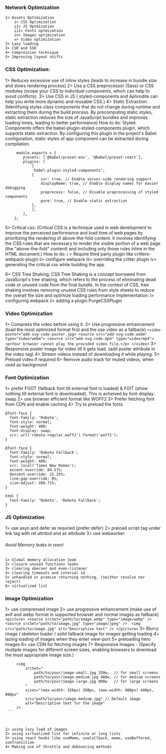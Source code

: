 ### Network Optimization
    1> Assets Optimization
        i> CSS Optimization
        ii> JS Optmization
        iii> Fonts optmization
        iv> Images optimization
        v> Video optimization
    2> Lazy loading
    3> CSR and SSR
    4> Compression technique
    5> Improving layout shifts

### CSS Optimization:
1> Reduces excessive use of inline styles (leads to increase in bundle size and slows rendering process)
2> Use a CSS preprocessor (Sass) or CSS modules (scope your CSS to individual components, which can help to avoid conflicts).
3> Use CSS in JS ( styled-components and Aphrodite can help you write more dynamic and reusable CSS.)
4> Static Extraction: (Identifying styles class components that do not change during runtime and extracting them during the build process. By precomputing static styles, static extraction reduces the size of JavaScript bundles and improves loading times, leading to better performance)
    How to do: 
     Styled Components offers the babel-plugin-styled-components plugin, which supports static extraction. By configuring this plugin in the project's Babel configuration, static styles of app component can be extracted during compilation.

```
     module.exports = {
        presets: ['@babel/preset-env', '@babel/preset-react'],
        plugins: [
            [
            'babel-plugin-styled-components',
            {
                ssr: true, // Enable server-side rendering support
                displayName: true, // Enable display names for easier debugging
                preprocess: false, // Disable preprocessing of styled components
                pure: true, // Enable static extraction
            },
            ],
        ],
    };
```

5> Critical css: (Critical CSS is a technique used in web development to improve the perceived performance and load time of web pages by prioritizing the rendering of above-the-fold content. It involves identifying the CSS rules that are necessary to render the visible portion of a web page (the "above-the-fold" content) and including only those rules inline in the HTML document.)
    How to do: 
            i > Require third party plugin like critters-webpack-plugin
            ii> configure webpack
            iii> overriding the critter plugin
            iv> generating the critical css while building the app

6> CSS Tree Shaking: CSS Tree Shaking is a concept borrowed from JavaScript's tree shaking, which refers to the process of eliminating dead code or unused code from the final bundle. In the context of CSS, tree shaking involves removing unused CSS rules from style sheets to reduce the overall file size and optimize loading performance
        Implementation:
                        i> configuring webpack
                        ii> adding a plugin PurgeCSSPlugin
            
### Video Optimization
1> Compress the video before using it.
2> Use progressive enhancement (load the most optimized format first and the use video as a fallback)
    ```
        <video poster="add-svg-code-poster.jpg>
            <source src="add-svg-code.webm" type="video/webm">
            <source src="add-svg-code.mp4" type="video/mp4">
            <p>Your browser cannot play the provided video file.</p>
        </video>
    ```
3> Responsive poster image for video till it gets load. (add poster attribute in the video tag)
4> Stream videos instead of downloading it while playing.
5> Preload video if required
6> Remove audio track for muted videos, when used as background

### Font Optimization
1> prefer FOOT (fallback font till external font is loaded) & FOIT (show nothing till external font is downloaded). 
   This is acheived by font-display: swap
2>  use browser efficient format like WOFF2
3> Prefer fetching font from CDN and enable caching
4> Try to preload the fonts

```
@font-face {
  font-family: 'Roboto';
  font-style: normal;
  font-weight: 400;
  font-display: swap;
  src: url('roboto-regular.woff2') format('woff2');
}

@font-face {
  font-family: 'Roboto Fallback';
  font-style: normal;
  font-weight: 400;
  src: local('Times New Roman');
  ascent-override: 84.57%;
  descent-override: 22.25%;
  line-gap-override: 0%;
  size-adjust: 109.71%;
}

html {
  font-family: 'Roboto', 'Roboto Fallback';
}
```


### JS Optimization

1> use asyn and defer as requried (prefer defer)
2> preload script tag under link tag with rel attribut and as attribute
3> use webworker
###### Avoid Memory leaks in react
    1> Global memory allocation leak
    2> closure unused functions leaks
    3> clearing oberver and even-listener
    4> clearing timeouts and interval id
    5> unhandled or promise returning nothing, (neither resolve nor reject)
    6> virtualized list

### Image Optimization
1> use compressed image
2> use progressive enhancement (make use of avif and webp format in supported browser and normal images as fallback)
    ```
       <picture>
            <source srcSet="path/to/image.webp" type="image/webp" />
            <source srcSet="path/to/image.jpg" type="image/jpeg" /> 
            <img src="path/to/image.jpg" alt="Descriptive text" />
        </picture>
    ```
3> Blurry image / skeleton loader / solid fallback image for images getting loading
4> lazing loading of images when they enter view-port
5> preloading hero images
6> use CDN for fetching images
7> Responsive Images - (Specify multiple images for different screen sizes, enabling browsers to download the most appropriate image size.)
   ```
        <img
            srcSet="
                path/to/your/image-small.jpg 320w,  // for small screens
                path/to/your/image-medium.jpg 480w, // for medium screens
                path/to/your/image-large.jpg 800w   // for large screens
            "
            sizes="(max-width: 320px) 280px, (max-width: 480px) 440px, 800px"
            src="path/to/your/image-medium.jpg" // Default image
            alt="Descriptive text for the image"
        />
    ```



1> using lazy load of images
2> using virtualized list for infinite or long lists
3> using react hooks like useMemo, useCallback, memo, useDeffered, useTransition
4> Making use of throttle and debouncing methods


